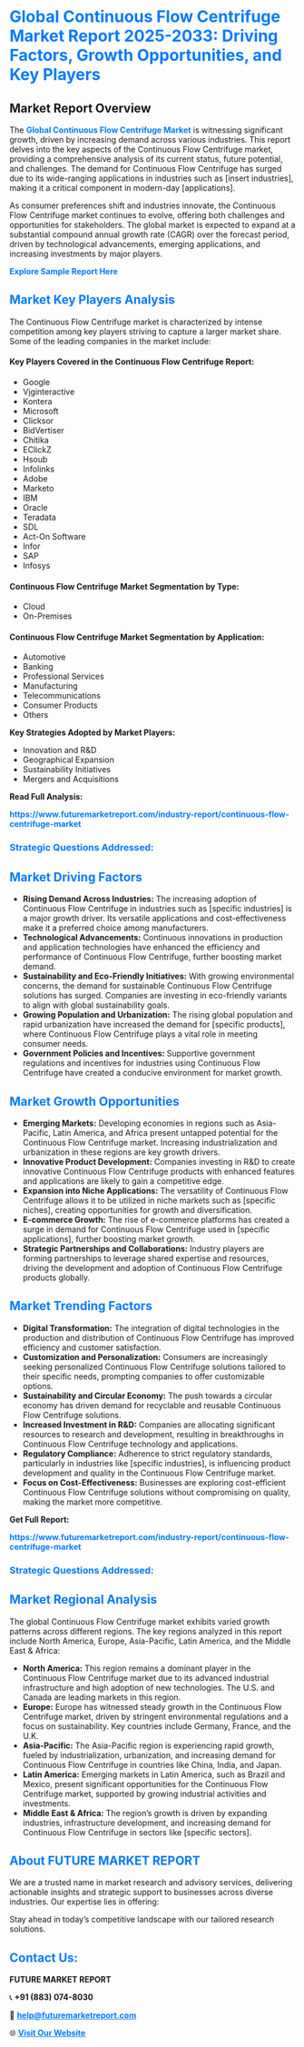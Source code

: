 <h1 style="color: #007BFF;">Global Continuous Flow Centrifuge Market Report 2025-2033: Driving Factors, Growth Opportunities, and Key Players</h1>

<section id="overview">
<h2>Market Report Overview</h2>
<p>The <a href="https://www.futuremarketreport.com/industry-report/continuous-flow-centrifuge-market" style="color: #007BFF; text-decoration: none;"><strong>Global Continuous Flow Centrifuge Market</strong></a> is witnessing significant growth, driven by increasing demand across various industries. This report delves into the key aspects of the Continuous Flow Centrifuge market, providing a comprehensive analysis of its current status, future potential, and challenges. The demand for Continuous Flow Centrifuge has surged due to its wide-ranging applications in industries such as [insert industries], making it a critical component in modern-day [applications].</p>
<p>As consumer preferences shift and industries innovate, the Continuous Flow Centrifuge market continues to evolve, offering both challenges and opportunities for stakeholders. The global market is expected to expand at a substantial compound annual growth rate (CAGR) over the forecast period, driven by technological advancements, emerging applications, and increasing investments by major players.</p>
</section>

<section id="overview">
<p><a href="https://www.futuremarketreport.com/request-sample/reportId=34287" style="color: #007BFF; text-decoration: none;"><strong>Explore Sample Report Here</strong></a></p>
</section>

<section id="key-players">
<h2 style="color: #007BFF;">Market Key Players Analysis</h2>
<p>The Continuous Flow Centrifuge market is characterized by intense competition among key players striving to capture a larger market share. Some of the leading companies in the market include:</p>
<h4>Key Players Covered in the Continuous Flow Centrifuge Report:</h4>
<ul><li>Google</li><li>Vjginteractive</li><li>Kontera</li><li>Microsoft</li><li>Clicksor</li><li>BidVertiser</li><li>Chitika</li><li>EClickZ</li><li>Hsoub</li><li>Infolinks</li><li>Adobe</li><li>Marketo</li><li>IBM</li><li>Oracle</li><li>Teradata</li><li>SDL</li><li>Act-On Software</li><li>Infor</li><li>SAP</li><li>Infosys</li></ul>
<h4>Continuous Flow Centrifuge Market Segmentation by Type:</h4>
<ul><li>Cloud</li><li>On-Premises</li></ul>

<h4>Continuous Flow Centrifuge Market Segmentation by Application:</h4>
<ul><li>Automotive</li><li>Banking</li><li>Professional Services</li><li>Manufacturing</li><li>Telecommunications</li><li>Consumer Products</li><li>Others</li></ul>
<p><strong>Key Strategies Adopted by Market Players:</strong></p>
<ul>
<li>Innovation and R&D</li>
<li>Geographical Expansion</li>
<li>Sustainability Initiatives</li>
<li>Mergers and Acquisitions</li>
</ul>
</section>

<section>
<p><strong>Read Full Analysis: </strong></p><a href="https://www.futuremarketreport.com/industry-report/continuous-flow-centrifuge-market" style="color: #007BFF; text-decoration: none;"><strong>https://www.futuremarketreport.com/industry-report/continuous-flow-centrifuge-market</strong></a>
<h3 style="color: #007BFF;">Strategic Questions Addressed:</h3>
</section>

<section id="driving-factors">
<h2 style="color: #007BFF;">Market Driving Factors</h2>
<ul>
<li><strong>Rising Demand Across Industries:</strong> The increasing adoption of Continuous Flow Centrifuge in industries such as [specific industries] is a major growth driver. Its versatile applications and cost-effectiveness make it a preferred choice among manufacturers.</li>
<li><strong>Technological Advancements:</strong> Continuous innovations in production and application technologies have enhanced the efficiency and performance of Continuous Flow Centrifuge, further boosting market demand.</li>
<li><strong>Sustainability and Eco-Friendly Initiatives:</strong> With growing environmental concerns, the demand for sustainable Continuous Flow Centrifuge solutions has surged. Companies are investing in eco-friendly variants to align with global sustainability goals.</li>
<li><strong>Growing Population and Urbanization:</strong> The rising global population and rapid urbanization have increased the demand for [specific products], where Continuous Flow Centrifuge plays a vital role in meeting consumer needs.</li>
<li><strong>Government Policies and Incentives:</strong> Supportive government regulations and incentives for industries using Continuous Flow Centrifuge have created a conducive environment for market growth.</li>
</ul>
</section>

<section id="growth-opportunities">
<h2 style="color: #007BFF;">Market Growth Opportunities</h2>
<ul>
<li><strong>Emerging Markets:</strong> Developing economies in regions such as Asia-Pacific, Latin America, and Africa present untapped potential for the Continuous Flow Centrifuge market. Increasing industrialization and urbanization in these regions are key growth drivers.</li>
<li><strong>Innovative Product Development:</strong> Companies investing in R&D to create innovative Continuous Flow Centrifuge products with enhanced features and applications are likely to gain a competitive edge.</li>
<li><strong>Expansion into Niche Applications:</strong> The versatility of Continuous Flow Centrifuge allows it to be utilized in niche markets such as [specific niches], creating opportunities for growth and diversification.</li>
<li><strong>E-commerce Growth:</strong> The rise of e-commerce platforms has created a surge in demand for Continuous Flow Centrifuge used in [specific applications], further boosting market growth.</li>
<li><strong>Strategic Partnerships and Collaborations:</strong> Industry players are forming partnerships to leverage shared expertise and resources, driving the development and adoption of Continuous Flow Centrifuge products globally.</li>
</ul>
</section>

<section id="trending-factors">
<h2 style="color: #007BFF;">Market Trending Factors</h2>
<ul>
<li><strong>Digital Transformation:</strong> The integration of digital technologies in the production and distribution of Continuous Flow Centrifuge has improved efficiency and customer satisfaction.</li>
<li><strong>Customization and Personalization:</strong> Consumers are increasingly seeking personalized Continuous Flow Centrifuge solutions tailored to their specific needs, prompting companies to offer customizable options.</li>
<li><strong>Sustainability and Circular Economy:</strong> The push towards a circular economy has driven demand for recyclable and reusable Continuous Flow Centrifuge solutions.</li>
<li><strong>Increased Investment in R&D:</strong> Companies are allocating significant resources to research and development, resulting in breakthroughs in Continuous Flow Centrifuge technology and applications.</li>
<li><strong>Regulatory Compliance:</strong> Adherence to strict regulatory standards, particularly in industries like [specific industries], is influencing product development and quality in the Continuous Flow Centrifuge market.</li>
<li><strong>Focus on Cost-Effectiveness:</strong> Businesses are exploring cost-efficient Continuous Flow Centrifuge solutions without compromising on quality, making the market more competitive.</li>
</ul>
</section>

<section>
<p><strong>Get Full Report: </strong></p><a href="https://www.futuremarketreport.com/industry-report/continuous-flow-centrifuge-market" style="color: #007BFF; text-decoration: none;"><strong>https://www.futuremarketreport.com/industry-report/continuous-flow-centrifuge-market</strong></a>
<h3 style="color: #007BFF;">Strategic Questions Addressed:</h3>
</section>


<section id="regional-analysis">
<h2 style="color: #007BFF;">Market Regional Analysis</h2>
<p>The global Continuous Flow Centrifuge market exhibits varied growth patterns across different regions. The key regions analyzed in this report include North America, Europe, Asia-Pacific, Latin America, and the Middle East & Africa:</p>
<ul>
<li><strong>North America:</strong> This region remains a dominant player in the Continuous Flow Centrifuge market due to its advanced industrial infrastructure and high adoption of new technologies. The U.S. and Canada are leading markets in this region.</li>
<li><strong>Europe:</strong> Europe has witnessed steady growth in the Continuous Flow Centrifuge market, driven by stringent environmental regulations and a focus on sustainability. Key countries include Germany, France, and the U.K.</li>
<li><strong>Asia-Pacific:</strong> The Asia-Pacific region is experiencing rapid growth, fueled by industrialization, urbanization, and increasing demand for Continuous Flow Centrifuge in countries like China, India, and Japan.</li>
<li><strong>Latin America:</strong> Emerging markets in Latin America, such as Brazil and Mexico, present significant opportunities for the Continuous Flow Centrifuge market, supported by growing industrial activities and investments.</li>
<li><strong>Middle East & Africa:</strong> The region’s growth is driven by expanding industries, infrastructure development, and increasing demand for Continuous Flow Centrifuge in sectors like [specific sectors].</li>
</ul>
</section>

<footer>
<h2 style="color: #007BFF;">About FUTURE MARKET REPORT</h2>
<p>We are a trusted name in market research and advisory services, delivering actionable insights and strategic support to businesses across diverse industries. Our expertise lies in offering:</p>

<p>Stay ahead in today’s competitive landscape with our tailored research solutions.</p>

<h2 style="color: #007BFF;">Contact Us:</h2>
<p><strong>FUTURE MARKET REPORT</strong></p>
<p>📞 <strong>+91 (883) 074-8030</strong></p>
<p>📧 <strong><a href="mailto:help@futuremarketreport.com" style="color: #007BFF;">help@futuremarketreport.com</a></strong></p>
<p>🌐 <strong><a href="https://www.futuremarketreport.com/" style="color: #007BFF;">Visit Our Website</a></strong></p>
</footer>